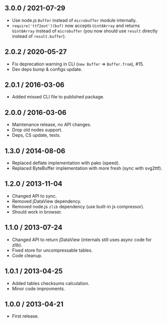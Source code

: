 3.0.0 / 2021-07-29
------------------

- Use node.js `Buffer` instead of `microbuffer` module internally.
- `require('ttf2eot')(buf)` now accepts `Uint8Array` and returns `Uint8Array` instead
  of `microbuffer` (you now should use `result` directly instead of `result.buffer`).


2.0.2 / 2020-05-27
------------------

- Fix deprecation warning in CLI (`new Buffer` => `Buffer.from`), #15.
- Dev deps bump & configs update.


2.0.1 / 2016-03-06
------------------

- Added missed CLI file to published package.


2.0.0 / 2016-03-06
------------------

- Maintenance release, no API changes.
- Drop old nodes support.
- Deps, CS update, tests.


1.3.0 / 2014-08-06
------------------

- Replaced deflate implementation with pako (speed).
- Replaced ByteBuffer implementation with more fresh (sync with svg2ttf).


1.2.0 / 2013-11-04
------------------

- Changed API to sync.
- Removed jDataView dependency.
- Removed node.js `zlib` dependency (use built-in js compressor).
- Should work in browser.


1.1.0 / 2013-07-24
------------------

- Changed API to return jDataView (internals still uses async code for zlib).
- Fixed store for uncompressable tables.
- Code cleanup.


1.0.1 / 2013-04-25
------------------

- Added tables checksums calculation.
- Minor code improvments.


1.0.0 / 2013-04-21
------------------

- First release.
